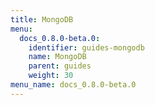 ```yaml
---
title: MongoDB
menu:
  docs_0.8.0-beta.0:
    identifier: guides-mongodb
    name: MongoDB
    parent: guides
    weight: 30
menu_name: docs_0.8.0-beta.0
---
```


